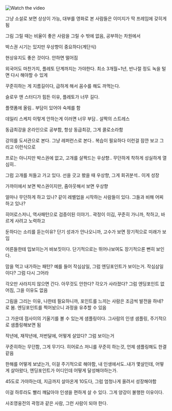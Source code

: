 ![Watch the video](https://img.youtube.com/vi/rhEgxLB8Ohc/0.jpg)

그냥 소설로 보면 상상이 가능, 대부를 영화로 본 사람들은 이미지가 딱 프레임에 갖히게 됨

그림 그릴 때는 비율이 좋은 사람을 그릴 수 밖에 없음, 공부하는 차원에서

박스권 시기는 있지만 우상향이 중요하다(계단식)

현상유지도 좋은 것이다. 안하면 떨어짐

외국어도 마찬가지, 플레토 단계까지는 가야한다. 최소 3개월~1년, 반나절 정도 녹을 털면 다시 해야할 수 있게

꾸준히하는 게 지름길이다, 급하게 해서 꼼수를 해도 까먹는다.

슬로우 앤 스터디가 힘든 이유, 플레토가 너무 길다.

플랫폼에 올림.. 부담이 있어야 숙제를 함

데일리 스케치 이렇게 안하는게 이러면 너무 부담.. 살짝의 스트레스

동급최강을 온라인으로 공부함, 항상 동급최강, 그게 콜로소라함

강의를 도서관으로 본다. 그냥 레퍼런스로 본다.. 복습이 필요하다 이런걸 잠깐 보고 그리고 이런식으로

프로는 아니지만 박스권에 없고, 고개를 살짝드는 우상향.. 무던하게 착하게 성실하게 열심히..

그럼 고개를 처들고 가고 있다. 선을 긋고 봤을 때 우상향, 그게 회귀분석.. 이게 성장

가까이에서 보면 박스권이지만, 줌아웃해서 보면 우상향

얼마나 무던하게 하고 있나? 같이 레벨업을 시작하는 사람들이 있다. 그들과 비해 어찌하고 있나?

히어로스저니, 역사패턴으로 검증이된 이야기.. 곽정이 이김, 꾸준히 가니까, 착하고, 바르게 사려고 노력하고

둔하다는 소리를 듣는이유? 단기 성과가 안나오니까, 고수가 보면 장기적으로 미래가 보임

어른들한테 밉보이는거 바보짓이다. 단기적으로는 뛰어나보여도 장기적으론 뻔히 보인다.

맘을 먹고 내가하는 패턴? 예를 들어 작심삼일, 그럼 엔딩포인트가 보이는거. 작심삼일이다? 그럼 다시 그어라

각오만 사라지지 않으면 간다. 아무것도 안한다? 각오가 사라졌다? 그럼 엔딩포인트 없어짐, 그을 이유도 없음

그림을 그리는 이유, 나한테 필요하니까, 포인트를 느끼는 사람은 조금씩 발전을 하네? 로 봄. 엔딩포인트를 찍어놨으니 과정을 유추할 수 있음

그 가운데 점사이의 기울기를 볼 수 있는게 샘플링이다. 그사람의 인생 샘플링, 주기적으로 샘플링해보면 됨

작년에, 재작년에, 저번달에, 어떻게 살았다? 그럼 보이는거

꾸준히하는 무던함, 그게 무기다. 히어로스 저니를 꾸준히 하는것, 언제 샘플링해도 한결 같음

한해를 어떻게 보냈는가, 이걸 주기적으로 해야함, 내 인생에서도..내가 몇살인데, 어떻게 살아왔다, 엔딩포인트가 어디인데 어떻게 달성해야하는가.

45도로 가야하는데, 지금까지 살아온게 10도다, 그럼 엄청나게 올려서 성장해야함

이걸 하루라도 빨리 꺠닳아야 인생을 편하게 살 수 있다. 그게 양강이 불행한 이유이다.

사조영웅전의 곽정과 같은 사람, 그런 사람이 되야 한다.
